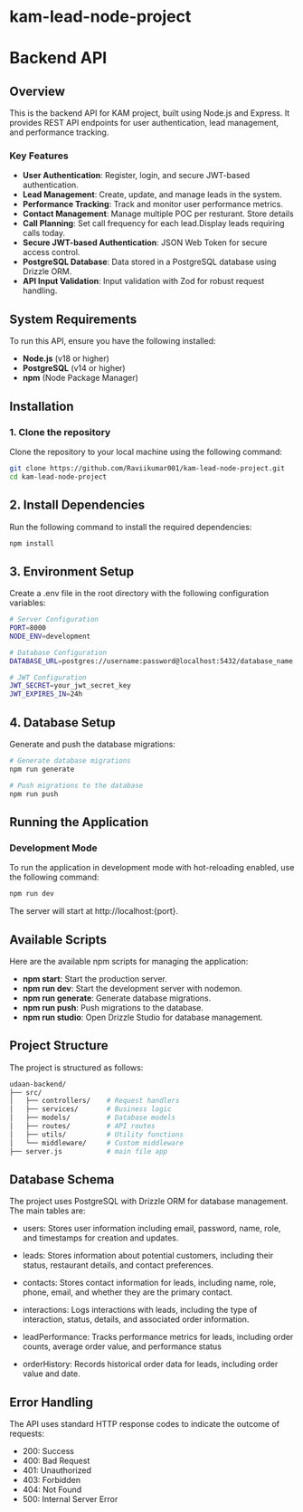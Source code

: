 # kam-lead-node-project

# Backend API

## Overview

This is the backend API for KAM project, built using Node.js and Express. It provides REST API endpoints for user authentication, lead management, and performance tracking.

### Key Features

- **User Authentication**: Register, login, and secure JWT-based authentication.
- **Lead Management**: Create, update, and manage leads in the system.
- **Performance Tracking**: Track and monitor user performance metrics.
- **Contact Management**: Manage multiple POC per resturant. Store details
- **Call Planning**: Set call frequency for each lead.Display leads requiring calls today.
- **Secure JWT-based Authentication**: JSON Web Token for secure access control.
- **PostgreSQL Database**: Data stored in a PostgreSQL database using Drizzle ORM.
- **API Input Validation**: Input validation with Zod for robust request handling.

## System Requirements

To run this API, ensure you have the following installed:

- **Node.js** (v18 or higher)
- **PostgreSQL** (v14 or higher)
- **npm** (Node Package Manager)

## Installation

### 1. Clone the repository

Clone the repository to your local machine using the following command:

```bash
git clone https://github.com/Raviikumar001/kam-lead-node-project.git
cd kam-lead-node-project
```

## 2. Install Dependencies

Run the following command to install the required dependencies:

```bash
npm install

```

## 3. Environment Setup

Create a .env file in the root directory with the following configuration variables:

```bash
# Server Configuration
PORT=8000
NODE_ENV=development

# Database Configuration
DATABASE_URL=postgres://username:password@localhost:5432/database_name

# JWT Configuration
JWT_SECRET=your_jwt_secret_key
JWT_EXPIRES_IN=24h


```

## 4. Database Setup

Generate and push the database migrations:

```bash
# Generate database migrations
npm run generate

# Push migrations to the database
npm run push

```

## Running the Application

### Development Mode

To run the application in development mode with hot-reloading enabled, use the following command:

```bash
npm run dev


```

The server will start at http://localhost:{port}.

## Available Scripts

Here are the available npm scripts for managing the application:

- **npm start**: Start the production server.
- **npm run dev**: Start the development server with nodemon.
- **npm run generate**: Generate database migrations.
- **npm run push**: Push migrations to the database.
- **npm run studio**: Open Drizzle Studio for database management.

## Project Structure

The project is structured as follows:

```bash
udaan-backend/
├── src/
│   ├── controllers/    # Request handlers
│   ├── services/       # Business logic
│   ├── models/         # Database models
│   ├── routes/         # API routes
│   ├── utils/          # Utility functions
│   └── middleware/     # Custom middleware
├── server.js           # main file app


```

## Database Schema

The project uses PostgreSQL with Drizzle ORM for database management. The main tables are:

- users: Stores user information including email, password, name, role, and timestamps for creation and updates.

- leads: Stores information about potential customers, including their status, restaurant details, and contact preferences.

- contacts: Stores contact information for leads, including name, role, phone, email, and whether they are the primary contact.

- interactions: Logs interactions with leads, including the type of interaction, status, details, and associated order information.

- leadPerformance: Tracks performance metrics for leads, including order counts, average order value, and performance status

- orderHistory: Records historical order data for leads, including order value and date.

## Error Handling

The API uses standard HTTP response codes to indicate the outcome of requests:

- 200: Success
- 400: Bad Request
- 401: Unauthorized
- 403: Forbidden
- 404: Not Found
- 500: Internal Server Error
